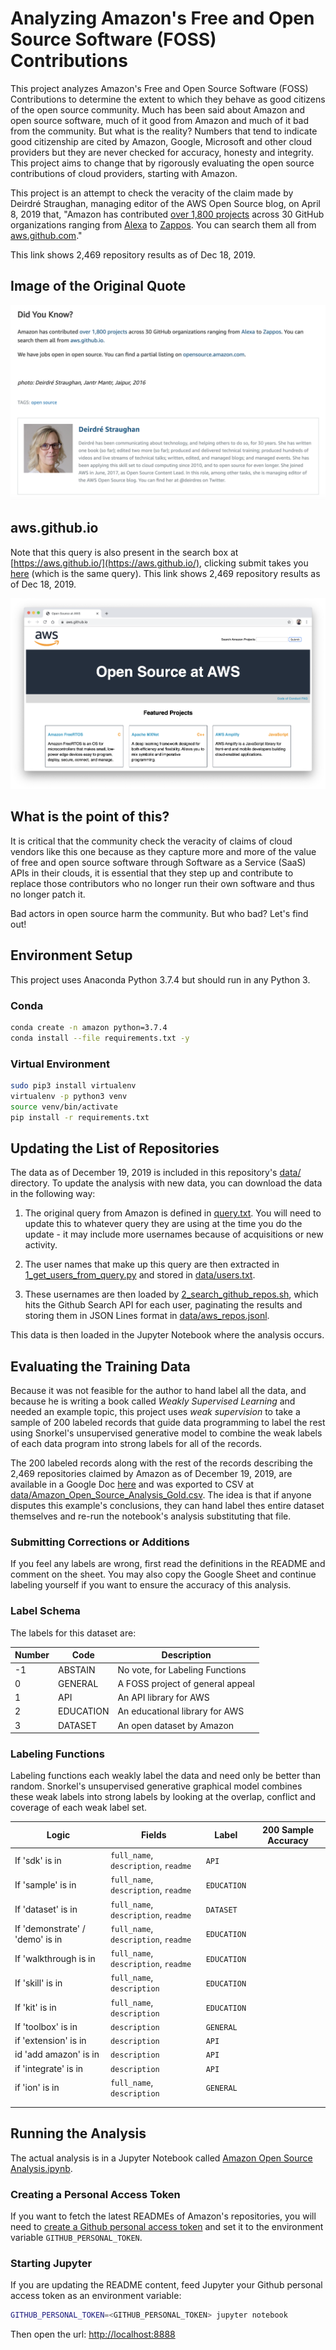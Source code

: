 # Analyzing Amazon's Free and Open Source Software (FOSS) Contributions

This project analyzes Amazon's Free and Open Source Software (FOSS) Contributions to
determine the extent to which they behave as good citizens of the open source community.
Much has been said about Amazon and open source software, much of it good from Amazon and
much of it bad from the community. But what is the reality? Numbers that tend to indicate
good citizenship are cited by Amazon, Google, Microsoft and other cloud providers but they
are never checked for accuracy, honesty and integrity. This project aims to change that by
rigorously evaluating the open source contributions of cloud providers, starting with Amazon.

This project is an attempt to check the veracity of the claim made by Deirdré Straughan, managing editor of the AWS Open Source blog, on April 8, 2019 that, "Amazon has contributed [over 1,800 projects](https://github.com/search?utf8=%E2%9C%93&q=+user%3Aalexa+user%3Aamzn+user%3Aaws+user%3Aawsdocs+user%3Aawslabs+user%3Aaws-quickstart+user%3Ablox+user%3Aboto+user%3Ac9+user%3Acorretto+user%3Afirecracker-microvm+user%3Aaws-robotics+user%3Aajaxorg+user%3Agluon-api+user%3Acloud9ide+user%3ACarbonado+user%3Agoodreads+user%3AIvonaSoftware+user%3Atwitchtv+user%3Atwitchdev+user%3Atwitchscience+user%3Ajustintv+user%3AZappos+user%3Aamazon-archives+user%3Aalexa-labs+user%3Aaws-samples+user%3Aaws-amplify+user%3Aaws-cloudformation+user%3Aaws-solutions+user%3Aopendistro-for-elasticsearch+user%3Aopendistro&type=Repositories&ref=advsearch&l=&l=)
across 30 GitHub organizations ranging from [Alexa](https://github.com/alexa) to
[Zappos](https://github.com/Zappos). You can search them all from
[aws.github.com](https://aws.github.io/)."

This link shows 2,469 repository results as of Dec 18, 2019.

## Image of the Original Quote

![Did You Know?, Dec 18, 2019](images/amazon_1800_projects.png)

## aws.github.io

Note that this query is also present in the search box at [https://aws.github.io/](https://aws.github.io/), clicking submit takes you [here](https://github.com/search?utf8=%E2%9C%93&q=+user%3Aalexa+user%3Aamzn+user%3Aaws+user%3Aawsdocs+user%3Aawslabs+user%3Aaws-quickstart+user%3Ablox+user%3Aboto+user%3Ac9+user%3Acorretto+user%3Afirecracker-microvm+user%3Aaws-robotics+user%3Aajaxorg+user%3Agluon-api+user%3Acloud9ide+user%3ACarbonado+user%3Agoodreads+user%3AIvonaSoftware+user%3Atwitchtv+user%3Atwitchdev+user%3Atwitchscience+user%3Ajustintv+user%3AZappos+user%3Aamazon-archives+user%3Aalexa-labs+user%3Aaws-samples+user%3Aaws-amplify+user%3Aaws-cloudformation+user%3Aaws-solutions+user%3Aopendistro-for-elasticsearch+user%3Aopendistro&type=Repositories&ref=advsearch&l=&l=) (which is the same query). This link shows 2,469 repository results as of Dec 18, 2019.

![Open Source at AWS, Dec 18, 2019](images/aws.github.io.png)

## What is the point of this?

It is critical that the community check the veracity of claims of cloud vendors like this one because as they capture more and more of the value of free and open source software through Software as a Service (SaaS) APIs in their clouds, it is essential that they step up and contribute to replace those contributors who no longer run their own software and thus no longer patch it.

Bad actors in open source harm the community. But who bad? Let's find out!

## Environment Setup

This project uses Anaconda Python 3.7.4 but should run in any Python 3.

### Conda

```bash
conda create -n amazon python=3.7.4
conda install --file requirements.txt -y
```

### Virtual Environment

```bash
sudo pip3 install virtualenv 
virtualenv -p python3 venv
source venv/bin/activate
pip install -r requirements.txt
```

## Updating the List of Repositories

The data as of December 19, 2019 is included in this repository's [data/](data/) directory. To update the analysis with new data, you can download the data in the following way:

1. The original query from Amazon is defined in [query.txt](query.txt). You will need to update this to whatever query they are using at the time you do the update - it may include more usernames because of acquisitions or new activity.

2. The user names that make up this query are then extracted in [1_get_users_from_query.py](1_get_users_from_query.py) and stored in [data/users.txt](data/users.txt).

3. These usernames are then loaded by [2_search_github_repos.sh](2_search_github_repos.sh), which hits the Github Search API for each user, paginating the results and storing them in JSON Lines format in [data/aws_repos.jsonl](data/aws_repos.jsonl).

This data is then loaded in the Jupyter Notebook where the analysis occurs.

## Evaluating the Training Data

Because it was not feasible for the author to hand label all the data, and because he is
writing a book called *Weakly Supervised Learning* and needed an example topic, this project
uses *weak supervision* to take a sample of 200 labeled records that guide data programming
to label the rest using Snorkel's unsupervised generative model to combine the weak labels
of each data program into strong labels for all of the records.

The 200 labeled records along with the rest of the records describing the 2,469 repositories
claimed by Amazon as of December 19, 2019, are available in a Google Doc 
[here](https://docs.google.com/spreadsheets/d/1ULt0KxIdb5HUJCEMt_AmOuPbTvN1zg8UA_4RvjlVwXQ/edit?usp=sharing)
and was exported to CSV at [data/Amazon_Open_Source_Analysis_Gold.csv](data/Amazon_Open_Source_Analysis_Gold.csv).
The idea is that if anyone disputes this example's conclusions, they can hand label thes
entire dataset themselves and re-run the notebook's analysis substituting that file.

### Submitting Corrections or Additions

If you feel any labels are wrong, first read the definitions in the README and comment on the sheet. You may also copy the Google Sheet and continue labeling yourself if you want to ensure the accuracy of this analysis.

### Label Schema

The labels for this dataset are:

| Number | Code      | Description                      |
| ------ | --------- | -------------------------------- |
| -1     | ABSTAIN   | No vote, for Labeling Functions  |
| 0      | GENERAL   | A FOSS project of general appeal |
| 1      | API       | An API library for AWS           |
| 2      | EDUCATION | An educational library for AWS   |
| 3      | DATASET   | An open dataset by Amazon        |

### Labeling Functions

Labeling functions each weakly label the data and need only be better than random. Snorkel's
unsupervised generative graphical model combines these weak labels into strong labels by
looking at the overlap, conflict and coverage of each weak label set.

| Logic                           | Fields                               | Label       | 200 Sample Accuracy |
| ------------------------------- | ------------------------------------ | ----------- | ------------------- |
| If 'sdk' is in                  | `full_name`, `description`, `readme` | `API`       |                     |
| If 'sample' is in               | `full_name`, `description`, `readme` | `EDUCATION` |                     |
| If 'dataset' is in              | `full_name`, `description`, `readme` | `DATASET`   |                     |
| If 'demonstrate' / 'demo' is in | `full_name`, `description`, `readme` | `EDUCATION` |                     |
| If 'walkthrough is in           | `full_name`, `description`, `readme` | `EDUCATION` |                     |
| If 'skill' is in                | `full_name`, `description`           | `EDUCATION` |                     |
| If 'kit' is in                  | `full_name`, `description`           | `EDUCATION` |                     |
| If 'toolbox' is in              | `description`                        | `GENERAL`   |                     |
| if 'extension' is in            | `description`                        | `API`       |                     |
| id 'add amazon' is in           | `description`                        | `API`       |                     |
| if 'integrate' is in            | `description`                        | `API`       |                     |
| if 'ion' is in                  | `full_name`, `description`           | `GENERAL`   |                     |
|                                 |                                      |             |                     |
|                                 |                                      |             |                     |

## Running the Analysis

The actual analysis is in a Jupyter Notebook called [Amazon Open Source Analysis.ipynb](./3_Amazon_Open_Source_Analysis.ipynb).

### Creating a Personal Access Token

If you want to fetch the latest READMEs of Amazon's repositories, you will need to [create a Github personal access token](https://help.github.com/en/github/authenticating-to-github/creating-a-personal-access-token-for-the-command-line) and set it to the environment variable `GITHUB_PERSONAL_TOKEN`.

### Starting Jupyter

If you are updating the README content, feed Jupyter your Github personal access token as an environment variable:

```bash
GITHUB_PERSONAL_TOKEN=<GITHUB_PERSONAL_TOKEN> jupyter notebook
```

Then open the url: [http://localhost:8888](http://localhost:8888)
